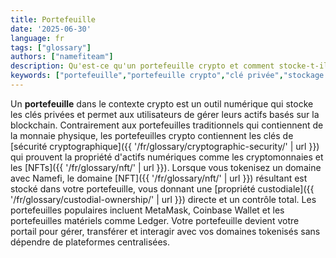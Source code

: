 ```yaml
---
title: Portefeuille
date: '2025-06-30'
language: fr
tags: ["glossary"]
authors: ["namefiteam"]
description: Qu'est-ce qu'un portefeuille crypto et comment stocke-t-il les domaines tokenisés ?
keywords: ["portefeuille","portefeuille crypto","clé privée","stockage d'actifs numériques","stockage de domaine"]
---
```


Un **portefeuille** dans le contexte crypto est un outil numérique qui stocke les clés privées et permet aux utilisateurs de gérer leurs actifs basés sur la blockchain. Contrairement aux portefeuilles traditionnels qui contiennent de la monnaie physique, les portefeuilles crypto contiennent les clés de [sécurité cryptographique]({{ '/fr/glossary/cryptographic-security/' | url }}) qui prouvent la propriété d'actifs numériques comme les cryptomonnaies et les [NFTs]({{ '/fr/glossary/nft/' | url }}). Lorsque vous tokenisez un domaine avec Namefi, le domaine [NFT]({{ '/fr/glossary/nft/' | url }}) résultant est stocké dans votre portefeuille, vous donnant une [propriété custodiale]({{ '/fr/glossary/custodial-ownership/' | url }}) directe et un contrôle total. Les portefeuilles populaires incluent MetaMask, Coinbase Wallet et les portefeuilles matériels comme Ledger. Votre portefeuille devient votre portail pour gérer, transférer et interagir avec vos domaines tokenisés sans dépendre de plateformes centralisées.